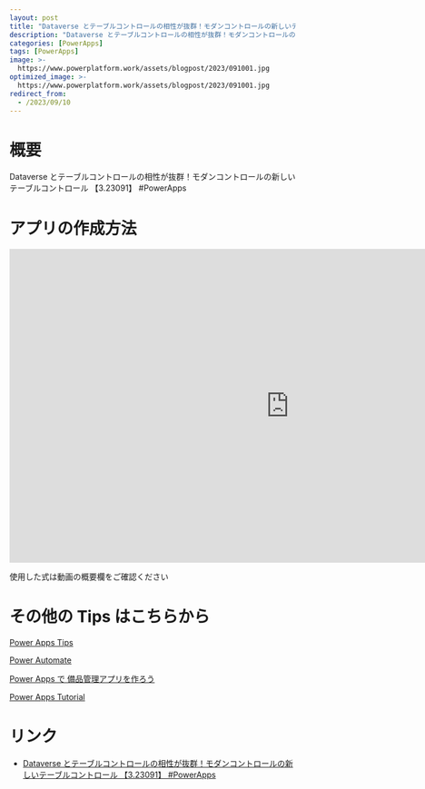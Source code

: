 ```yaml
---
layout: post
title: "Dataverse とテーブルコントロールの相性が抜群！モダンコントロールの新しいテーブルコントロール 【3.23091】 #PowerApps"
description: "Dataverse とテーブルコントロールの相性が抜群！モダンコントロールの新しいテーブルコントロール 【3.23091】 #PowerAppsを動画で分かりやすく解説"
categories: [PowerApps]
tags: [PowerApps]
image: >-
  https://www.powerplatform.work/assets/blogpost/2023/091001.jpg
optimized_image: >-
  https://www.powerplatform.work/assets/blogpost/2023/091001.jpg
redirect_from:
  - /2023/09/10
---
```



#  概要

Dataverse とテーブルコントロールの相性が抜群！モダンコントロールの新しいテーブルコントロール 【3.23091】 #PowerApps


# アプリの作成方法

<iframe width="983" height="553" src="https://www.youtube.com/embed/1uHqca4tzwM" title="YouTube video player" frameborder="0" allow="accelerometer; autoplay; clipboard-write; encrypted-media; gyroscope; picture-in-picture" allowfullscreen></iframe>


使用した式は動画の概要欄をご確認ください


# その他の Tips はこちらから

[Power Apps Tips](https://www.youtube.com/watch?v=VrAQf3JQ7yM&list=PLVhFi1fb3DqakSLVMn22DDcySXh9jtzi- )


[Power Automate](https://www.youtube.com/watch?v=-YnJYT0ASEM&list=PLVhFi1fb3Dqbzic6GieqnLFgD3aTj-eHA)


[Power Apps で 備品管理アプリを作ろう](https://www.youtube.com/playlist?list=PLVhFi1fb3DqZM3HKb8Hea6XEL96990Fyn)


[Power Apps Tutorial](https://www.youtube.com/playlist?list=PLVhFi1fb3DqalxpL974VvAJvV4iWoSbe_)


# リンク


- [Dataverse とテーブルコントロールの相性が抜群！モダンコントロールの新しいテーブルコントロール 【3.23091】 #PowerApps](https://www.youtube.com/watch?v=1uHqca4tzwM)

